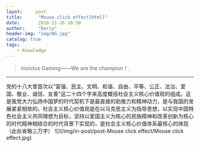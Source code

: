 ```yaml
---
layot:     post
title:      "Mouse click effect[Html]"
date:       2018-11-26 10:50
author:     "Doris"
header-img: "img/BG.jpg"
catalog: true
tags:
    - Knowledge
---
```


>Invictus Gaming——We are the champion！.

---

党的十八大曾首次以“富强、民主、文明、和谐、自由、平等、公正、法治、爱国、敬业、诚信、友善”这二十四个字来高度概括社会主义核心价值观的组成。这是我党大力弘扬中国梦的时代契机下是最直接的助推力和精神动力，是与我国的发展紧紧相依的。社会主义核心价值观是在以马克思主义为指导思想，以实现中国特色社会主义共同理想为目标，坚持以爱国主义为核心的民族精神和改革创新为核心的时代精神相结合的时代背景下实现的，是社会主义核心价值体系最核心的体现（此处省略三万字）
![](/img/in-post/post-Mouse click effect/Mouse click effect.jpg)